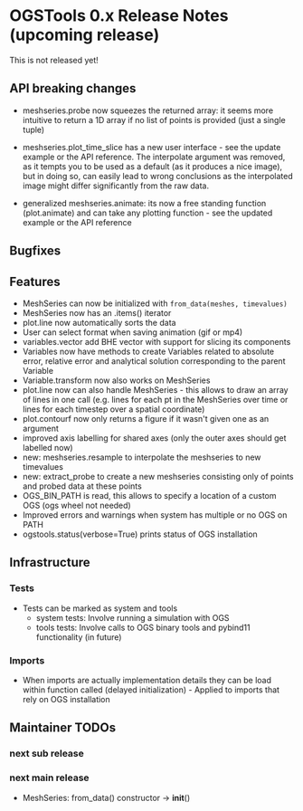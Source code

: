 # OGSTools 0.x Release Notes (upcoming release)

This is not released yet!

## API breaking changes

- meshseries.probe now squeezes the returned array: it seems more intuitive
  to return a 1D array if no list of points is provided (just a single tuple)

- meshseries.plot_time_slice has a new user interface - see the update example
  or the API reference. The interpolate argument was removed, as it tempts you to
  be used as a default (as it produces a nice image), but in doing so, can easily
  lead to wrong conclusions as the interpolated image might differ significantly
  from the raw data.

- generalized meshseries.animate: its now a free standing function
  (plot.animate) and can take any plotting function - see the updated example or
  the API reference

## Bugfixes

## Features

- MeshSeries can now be initialized with `from_data(meshes, timevalues)`
- MeshSeries now has an .items() iterator
- plot.line now automatically sorts the data
- User can select format when saving animation (gif or mp4)
- variables.vector add BHE vector with support for slicing its components
- Variables now have methods to create Variables related to absolute error, relative error and analytical solution corresponding to the parent Variable
- Variable.transform now also works on MeshSeries
- plot.line now can also handle MeshSeries - this allows to draw an array of lines in one call (e.g. lines for each pt in the MeshSeries over time or lines for each timestep over a spatial coordinate)
- plot.contourf now only returns a figure if it wasn't given one as an argument
- improved axis labelling for shared axes (only the outer axes should get labelled now)
- new: meshseries.resample to interpolate the meshseries to new timevalues
- new: extract_probe to create a new meshseries consisting only of points and
  probed data at these points
- OGS_BIN_PATH is read, this allows to specify a location of a custom OGS (ogs wheel not needed)
- Improved errors and warnings when system has multiple or no OGS on PATH
- ogstools.status(verbose=True) prints status of OGS installation

## Infrastructure

### Tests

- Tests can be marked as system and tools
  - system tests: Involve running a simulation with OGS
  - tools tests: Involve calls to OGS binary tools and pybind11 functionality (in future)

### Imports

- When imports are actually implementation details they can be load within function called (delayed initialization) - Applied to imports that rely on OGS installation

## Maintainer TODOs

### next sub release

### next main release

- MeshSeries: from_data() constructor -> __init__()
